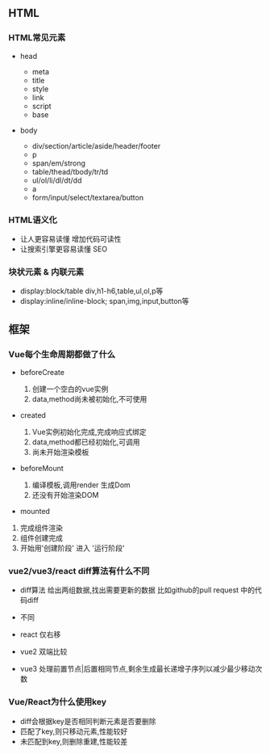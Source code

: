 ## HTML 
### HTML常见元素
- head  
  - meta  
  - title
  - style
  - link
  - script
  - base
  
- body
  - div/section/article/aside/header/footer
  - p
  - span/em/strong
  - table/thead/tbody/tr/td
  - ul/ol/li/dl/dt/dd
  - a
  - form/input/select/textarea/button

### HTML语义化
- 让人更容易读懂 增加代码可读性
- 让搜索引擎更容易读懂 SEO

### 块状元素 & 内联元素

- display:block/table div,h1-h6,table,ul,ol,p等
- display:inline/inline-block; span,img,input,button等


## 框架

### Vue每个生命周期都做了什么
- beforeCreate
  1. 创建一个空白的vue实例
  2. data,method尚未被初始化,不可使用
  
- created
  1. Vue实例初始化完成,完成响应式绑定
  2. data,method都已经初始化,可调用
  3. 尚未开始渲染模板

- beforeMount
  1. 编译模板,调用render 生成Dom
  2. 还没有开始渲染DOM

- mounted
 1. 完成组件渲染
 2. 组件创建完成
 3. 开始用'创建阶段' 进入 '运行阶段'

### vue2/vue3/react diff算法有什么不同

- diff算法
 给出两组数据,找出需要更新的数据
 比如github的pull request 中的代码diff

- 不同
 - react 仅右移
 - vue2 双端比较
 - vue3 处理前置节点|后置相同节点,剩余生成最长递增子序列以减少最少移动次数
 
### Vue/React为什么使用key
- diff会根据key是否相同判断元素是否要删除
- 匹配了key,则只移动元素,性能较好
- 未匹配到key,则删除重建,性能较差


 
